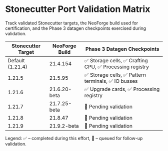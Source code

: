 # Stonecutter Port Validation Matrix

Track validated Stonecutter targets, the NeoForge build used for certification,
and the Phase 3 datagen checkpoints exercised during validation.

| Stonecutter Target | NeoForge Build | Phase 3 Datagen Checkpoints |
| ------------------ | -------------- | ---------------------------- |
| Default (1.21.4)   | 21.4.154       | ✅ Storage cells, ✅ Crafting CPU, ✅ Processing registry |
| 1.21.5             | 21.5.95        | ✅ Storage cells, ✅ Pattern terminals, ✅ IO busses |
| 1.21.6             | 21.6.20-beta   | ✅ Upgrade cards, ✅ Processing registry |
| 1.21.7             | 21.7.25-beta   | 🔄 Pending validation |
| 1.21.8             | 21.8.47        | 🔄 Pending validation |
| 1.21.9             | 21.9.2-beta    | 🔄 Pending validation |

Legend: ✅ – completed during this effort, 🔄 – queued for follow-up validation.
